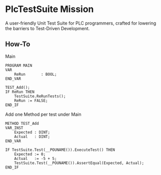 # PlcTestSuite Mission

A user-friendly Unit Test Suite for PLC programmers, crafted for lowering the barriers to Test-Driven Development.

## How-To

Main
```
PROGRAM MAIN
VAR
	ReRun		: BOOL;
END_VAR

TEST_Add();
IF ReRun THEN
	TestSuite.ReRunTests();
	ReRun := FALSE;
END_IF
```

Add one Method per test under Main
```
METHOD TEST_Add
VAR_INST
	Expected : DINT;
	Actual	 : DINT;
END_VAR

IF TestSuite.Test(__POUNAME()).ExecuteTest() THEN
	Expected := 0;
	Actual	 := -5 + 5;
	TestSuite.Test(__POUNAME()).AssertEqual(Expected, Actual);
END_IF
```
